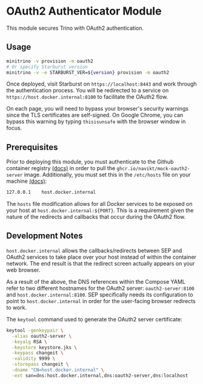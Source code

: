 # OAuth2 Authenticator Module

This module secures Trino with OAuth2 authentication.

## Usage

```sh
minitrino -v provision -m oauth2
# Or specify Starburst version
minitrino -v -e STARBURST_VER=${version} provision -m oauth2
```

Once deployed, visit Starburst on `https://localhost:8443` and work through the
authentication process. You will be redirected to a service on
`https://host.docker.internal:8100` to facilitate the OAuth2 flow.

On each page, you will need to bypass your browser's security warnings since the
TLS certificates are self-signed. On Google Chrome, you can bypass this warning
by typing `thisisunsafe` with the browser window in focus.

## Prerequisites

Prior to deploying this module, you must authenticate to the Github container
registry
[(docs)](https://docs.github.com/en/packages/working-with-a-github-packages-registry/working-with-the-container-registry)
in order to pull the `ghcr.io/navikt/mock-oauth2-server` image. Additionally,
you must set this in the `/etc/hosts` file on your machine
[(docs)](https://docs.docker.com/desktop/networking/#i-want-to-connect-from-a-container-to-a-service-on-the-host):

```txt
127.0.0.1    host.docker.internal
```

The `hosts` file modification allows for all Docker services to be exposed on
your host at `host.docker.internal:${PORT}`. This is a requirement given the
nature of the redirects and callbacks that occur during the OAuth2 flow.

## Development Notes

`host.docker.internal` allows the callbacks/redirects between SEP and OAuth2
services to take place over your host instead of within the container network.
The end result is that the redirect screen actually appears on your web browser.

As a result of the above, the DNS references within the Compose YAML refer to
two different hostnames for the OAuth2 server: `oauth2-server:8100` and
`host.docker.internal:8100`. SEP specifically needs its configuration to point
to `host.docker.internal` in order for the user-facing browser redirects to
work.

The `keytool` command used to generate the OAuth2 server certificate:

```sh
keytool -genkeypair \
  -alias oauth2-server \
  -keyalg RSA \
  -keystore keystore.jks \
  -keypass changeit \
  -validity 9999 \
  -storepass changeit \
  -dname "CN=host.docker.internal" \
  -ext san=dns:host.docker.internal,dns:oauth2-server,dns:localhost
```
